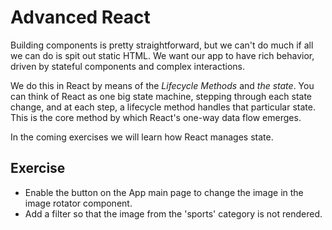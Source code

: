 # Advanced React

Building components is pretty straightforward, but we can't do much if all we can do is spit out static HTML. We want our app to have rich behavior, driven by stateful components and complex interactions.

We do this in React by means of the *Lifecycle Methods* and *the state*. You can think of React as one big state machine, stepping through each state change, and at each step, a lifecycle method handles that particular state. This is the core method by which React's one-way data flow emerges.

In the coming exercises we will learn how React manages state.

## Exercise
* Enable the button on the App main page to change the image in the image rotator component.
* Add a filter so that the image from the 'sports' category is not rendered.